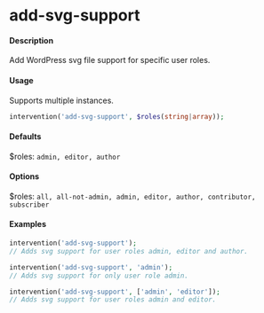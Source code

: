 # add-svg-support

#### Description
Add WordPress svg file support for specific user roles.

#### Usage
Supports multiple instances.
```php
intervention('add-svg-support', $roles(string|array));
```

#### Defaults
$roles: `admin, editor, author`

#### Options
$roles: `all, all-not-admin, admin, editor, author, contributor, subscriber`

#### Examples
```php
intervention('add-svg-support');
// Adds svg support for user roles admin, editor and author.

intervention('add-svg-support', 'admin');
// Adds svg support for only user role admin.

intervention('add-svg-support', ['admin', 'editor']);
// Adds svg support for user roles admin and editor.
```

